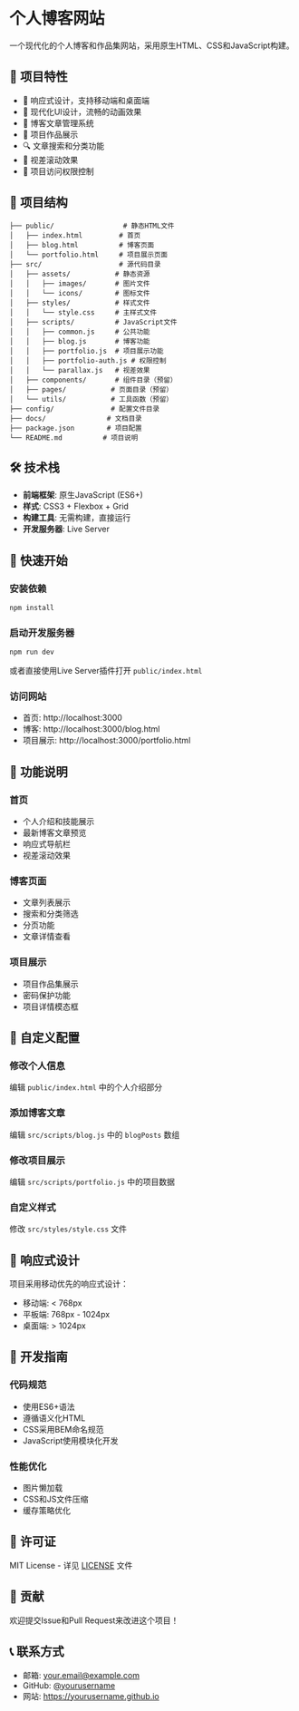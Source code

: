 # 个人博客网站

一个现代化的个人博客和作品集网站，采用原生HTML、CSS和JavaScript构建。

## 🚀 项目特性

- 📱 响应式设计，支持移动端和桌面端
- 🎨 现代化UI设计，流畅的动画效果
- 📝 博客文章管理系统
- 💼 项目作品展示
- 🔍 文章搜索和分类功能
- 🎯 视差滚动效果
- 🔐 项目访问权限控制

## 📁 项目结构

```
├── public/                 # 静态HTML文件
│   ├── index.html         # 首页
│   ├── blog.html          # 博客页面
│   └── portfolio.html     # 项目展示页面
├── src/                   # 源代码目录
│   ├── assets/           # 静态资源
│   │   ├── images/       # 图片文件
│   │   └── icons/        # 图标文件
│   ├── styles/           # 样式文件
│   │   └── style.css     # 主样式文件
│   ├── scripts/          # JavaScript文件
│   │   ├── common.js     # 公共功能
│   │   ├── blog.js       # 博客功能
│   │   ├── portfolio.js  # 项目展示功能
│   │   ├── portfolio-auth.js # 权限控制
│   │   └── parallax.js   # 视差效果
│   ├── components/       # 组件目录（预留）
│   ├── pages/           # 页面目录（预留）
│   └── utils/           # 工具函数（预留）
├── config/              # 配置文件目录
├── docs/               # 文档目录
├── package.json        # 项目配置
└── README.md          # 项目说明
```

## 🛠️ 技术栈

- **前端框架**: 原生JavaScript (ES6+)
- **样式**: CSS3 + Flexbox + Grid
- **构建工具**: 无需构建，直接运行
- **开发服务器**: Live Server

## 🚀 快速开始

### 安装依赖

```bash
npm install
```

### 启动开发服务器

```bash
npm run dev
```

或者直接使用Live Server插件打开 `public/index.html`

### 访问网站

- 首页: http://localhost:3000
- 博客: http://localhost:3000/blog.html
- 项目展示: http://localhost:3000/portfolio.html

## 📝 功能说明

### 首页
- 个人介绍和技能展示
- 最新博客文章预览
- 响应式导航栏
- 视差滚动效果

### 博客页面
- 文章列表展示
- 搜索和分类筛选
- 分页功能
- 文章详情查看

### 项目展示
- 项目作品集展示
- 密码保护功能
- 项目详情模态框

## 🎨 自定义配置

### 修改个人信息
编辑 `public/index.html` 中的个人介绍部分

### 添加博客文章
编辑 `src/scripts/blog.js` 中的 `blogPosts` 数组

### 修改项目展示
编辑 `src/scripts/portfolio.js` 中的项目数据

### 自定义样式
修改 `src/styles/style.css` 文件

## 📱 响应式设计

项目采用移动优先的响应式设计：
- 移动端: < 768px
- 平板端: 768px - 1024px
- 桌面端: > 1024px

## 🔧 开发指南

### 代码规范
- 使用ES6+语法
- 遵循语义化HTML
- CSS采用BEM命名规范
- JavaScript使用模块化开发

### 性能优化
- 图片懒加载
- CSS和JS文件压缩
- 缓存策略优化

## 📄 许可证

MIT License - 详见 [LICENSE](LICENSE) 文件

## 🤝 贡献

欢迎提交Issue和Pull Request来改进这个项目！

## 📞 联系方式

- 邮箱: your.email@example.com
- GitHub: [@yourusername](https://github.com/yourusername)
- 网站: https://yourusername.github.io